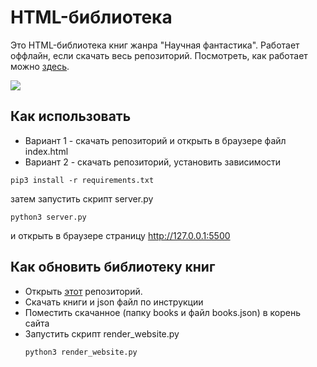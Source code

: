 # HTML-библиотека

Это HTML-библиотека книг жанра "Научная фантастика". Работает оффлайн, если скачать весь репозиторий.
Посмотреть, как работает можно [здесь](https://kvrasuli.github.io/online_library).

![](https://i.imgur.com/tlU81cP.png)
## Как использовать
- Вариант 1 - скачать репозиторий и открыть в браузере файл index.html
- Вариант 2 - скачать репозиторий, установить зависимости
```
pip3 install -r requirements.txt
```
затем запустить скрипт server.py
```
python3 server.py
```
и открыть в браузере страницу  http://127.0.0.1:5500

## Как обновить библиотеку книг
- Открыть [этот](https://github.com/kvrasuli/dvmn_tululu_parser) репозиторий.
- Скачать книги и json файл по инструкции
- Поместить скачанное (папку books и файл books.json) в корень сайта
- Запустить скрипт render_website.py
    ```
    python3 render_website.py
    ```
